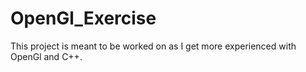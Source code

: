 # OpenGl_Exercise
This project is meant to be worked on as I get more experienced with OpenGl and C++.
